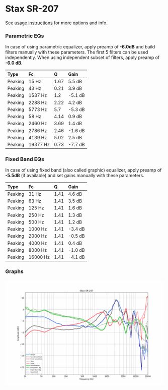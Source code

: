 # Stax SR-207
See [usage instructions](https://github.com/jaakkopasanen/AutoEq#usage) for more options and info.

### Parametric EQs
In case of using parametric equalizer, apply preamp of **-6.0dB** and build filters manually
with these parameters. The first 5 filters can be used independently.
When using independent subset of filters, apply preamp of **-6.0 dB**.

| Type    | Fc       |    Q | Gain    |
|:--------|:---------|:-----|:--------|
| Peaking | 15 Hz    | 1.67 | 5.5 dB  |
| Peaking | 43 Hz    | 0.21 | 3.9 dB  |
| Peaking | 1537 Hz  | 1.2  | -5.1 dB |
| Peaking | 2288 Hz  | 2.22 | 4.2 dB  |
| Peaking | 5773 Hz  | 5.7  | -5.3 dB |
| Peaking | 58 Hz    | 4.14 | 0.9 dB  |
| Peaking | 2460 Hz  | 3.69 | 1.4 dB  |
| Peaking | 2786 Hz  | 2.46 | -1.6 dB |
| Peaking | 4139 Hz  | 5.02 | 2.5 dB  |
| Peaking | 19377 Hz | 0.73 | -7.7 dB |

### Fixed Band EQs
In case of using fixed band (also called graphic) equalizer, apply preamp of **-5.5dB**
(if available) and set gains manually with these parameters.

| Type    | Fc       |    Q | Gain    |
|:--------|:---------|:-----|:--------|
| Peaking | 31 Hz    | 1.41 | 4.6 dB  |
| Peaking | 63 Hz    | 1.41 | 3.5 dB  |
| Peaking | 125 Hz   | 1.41 | 1.6 dB  |
| Peaking | 250 Hz   | 1.41 | 1.3 dB  |
| Peaking | 500 Hz   | 1.41 | 1.2 dB  |
| Peaking | 1000 Hz  | 1.41 | -3.4 dB |
| Peaking | 2000 Hz  | 1.41 | -0.5 dB |
| Peaking | 4000 Hz  | 1.41 | 0.4 dB  |
| Peaking | 8000 Hz  | 1.41 | -1.0 dB |
| Peaking | 16000 Hz | 1.41 | -4.1 dB |

### Graphs
![](./Stax%20SR-207.png)